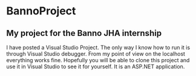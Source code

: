 # BannoProject
My project for the Banno JHA internship
---------------------------------------
I have posted a Visual Studio Project. The only way I know how to run it
is through Visual Studio debugger. From my point of view on the localhost
everything works fine. Hopefully you will be able to clone this project 
and use it in Visual Studio to see it for yourself. It is an ASP.NET application.